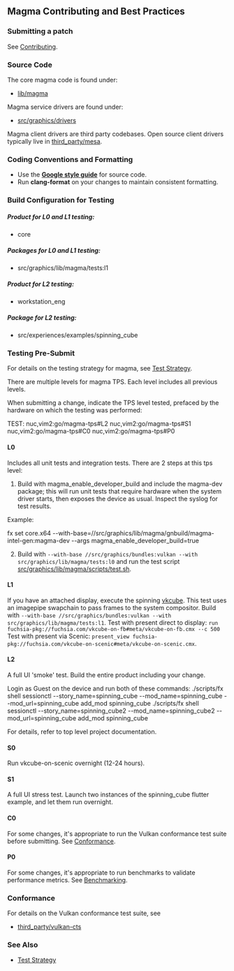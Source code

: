 ## Magma Contributing and Best Practices

### Submitting a patch

See [Contributing](/CONTRIBUTING.md).

### Source Code

The core magma code is found under:

* [lib/magma](/src/graphics/lib/magma)

Magma service drivers are found under:

* [src/graphics/drivers](/src/graphics/drivers)

Magma client drivers are third party codebases.  Open source client drivers typically live in [third_party/mesa](https://fuchsia.googlesource.com/third_party/mesa).

### Coding Conventions and Formatting

* Use the **[Google style guide](https://google.github.io/styleguide/cppguide.html)** for source code.
* Run **clang-format** on your changes to maintain consistent formatting.

### Build Configuration for Testing

##### Product for L0 and L1 testing:
* core

##### Packages for L0 and L1 testing:
* src/graphics/lib/magma/tests:l1

##### Product for L2 testing:
* workstation_eng

##### Package for L2 testing:
* src/experiences/examples/spinning_cube

### Testing Pre-Submit

For details on the testing strategy for magma, see [Test Strategy](test_strategy.md).

There are multiple levels for magma TPS.  Each level includes all previous levels.

When submitting a change, indicate the TPS level tested, prefaced by the hardware
on which the testing was performed:

TEST:
nuc,vim2:go/magma-tps#L2
nuc,vim2:go/magma-tps#S1
nuc,vim2:go/magma-tps#C0
nuc,vim2:go/magma-tps#P0

#### L0

Includes all unit tests and integration tests.  There are 2 steps at this tps level:

1. Build with magma_enable_developer_build and include the magma-dev package; this will run unit tests that require hardware
when the system driver starts, then exposes the device as usual.  Inspect the syslog for test results.

Example:

fx set core.x64 --with-base=//src/graphics/lib/magma/gnbuild/magma-intel-gen:magma-dev --args magma_enable_developer_build=true

2. Build with `--with-base //src/graphics/bundles:vulkan --with src/graphics/lib/magma/tests:l0` and run the test script [src/graphics/lib/magma/scripts/test.sh](/src/graphics/lib/magma/scripts/test.sh).

#### L1

If you have an attached display, execute the spinning [vkcube](/src/graphics/examples/vkcube).
This test uses an imagepipe swapchain to pass frames to the system compositor.
Build with `--with-base //src/graphics/bundles:vulkan --with src/graphics/lib/magma/tests:l1`.
Test with present direct to display: `run fuchsia-pkg://fuchsia.com/vkcube-on-fb#meta/vkcube-on-fb.cmx --c 500`
Test with present via Scenic: `present_view fuchsia-pkg://fuchsia.com/vkcube-on-scenic#meta/vkcube-on-scenic.cmx`.

#### L2

A full UI 'smoke' test. Build the entire product including your change.

Login as Guest on the device and run both of these commands:
./scripts/fx shell sessionctl  --story_name=spinning_cube --mod_name=spinning_cube --mod_url=spinning_cube add_mod spinning_cube
./scripts/fx shell sessionctl  --story_name=spinning_cube2 --mod_name=spinning_cube2 --mod_url=spinning_cube add_mod spinning_cube

For details, refer to top level project documentation.

#### S0

Run vkcube-on-scenic overnight (12-24 hours).

#### S1

A full UI stress test.  Launch two instances of the spinning_cube flutter example, and let them run overnight.

#### C0

For some changes, it's appropriate to run the Vulkan conformance test suite before submitting.
See [Conformance](#conformance).

#### P0

For some changes, it's appropriate to run benchmarks to validate performance metrics. See [Benchmarking](#benchmarking).

### Conformance

For details on the Vulkan conformance test suite, see

* [third_party/vulkan-cts](https://fuchsia.googlesource.com/third_party/vulkan-cts/+/HEAD/README.md)

### See Also
* [Test Strategy](test_strategy.md)
